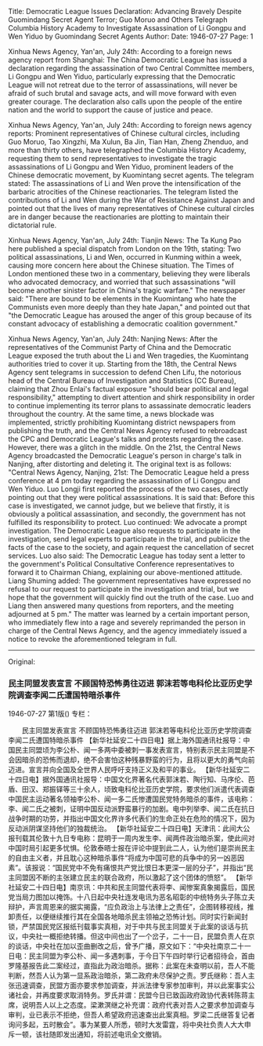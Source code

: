 Title: Democratic League Issues Declaration: Advancing Bravely Despite Guomindang Secret Agent Terror; Guo Moruo and Others Telegraph Columbia History Academy to Investigate Assassination of Li Gongpu and Wen Yiduo by Guomindang Secret Agents
Author:
Date: 1946-07-27
Page: 1

Xinhua News Agency, Yan'an, July 24th: According to a foreign news agency report from Shanghai: The China Democratic League has issued a declaration regarding the assassination of two Central Committee members, Li Gongpu and Wen Yiduo, particularly expressing that the Democratic League will not retreat due to the terror of assassinations, will never be afraid of such brutal and savage acts, and will move forward with even greater courage. The declaration also calls upon the people of the entire nation and the world to support the cause of justice and peace.

Xinhua News Agency, Yan'an, July 24th: According to foreign news agency reports: Prominent representatives of Chinese cultural circles, including Guo Moruo, Tao Xingzhi, Ma Xulun, Ba Jin, Tian Han, Zheng Zhenduo, and more than thirty others, have telegraphed the Columbia History Academy, requesting them to send representatives to investigate the tragic assassinations of Li Gongpu and Wen Yiduo, prominent leaders of the Chinese democratic movement, by Kuomintang secret agents. The telegram stated: The assassinations of Li and Wen prove the intensification of the barbaric atrocities of the Chinese reactionaries. The telegram listed the contributions of Li and Wen during the War of Resistance Against Japan and pointed out that the lives of many representatives of Chinese cultural circles are in danger because the reactionaries are plotting to maintain their dictatorial rule.

Xinhua News Agency, Yan'an, July 24th: Tianjin News: The Ta Kung Pao here published a special dispatch from London on the 19th, stating: Two political assassinations, Li and Wen, occurred in Kunming within a week, causing more concern here about the Chinese situation. The Times of London mentioned these two in a commentary, believing they were liberals who advocated democracy, and worried that such assassinations "will become another sinister factor in China's tragic warfare." The newspaper said: "There are bound to be elements in the Kuomintang who hate the Communists even more deeply than they hate Japan," and pointed out that "the Democratic League has aroused the anger of this group because of its constant advocacy of establishing a democratic coalition government."

Xinhua News Agency, Yan'an, July 24th: Nanjing News: After the representatives of the Communist Party of China and the Democratic League exposed the truth about the Li and Wen tragedies, the Kuomintang authorities tried to cover it up. Starting from the 18th, the Central News Agency sent telegrams in succession to defend Chen Lifu, the notorious head of the Central Bureau of Investigation and Statistics (CC Bureau), claiming that Zhou Enlai's factual exposure "should bear political and legal responsibility," attempting to divert attention and shirk responsibility in order to continue implementing its terror plans to assassinate democratic leaders throughout the country. At the same time, a news blockade was implemented, strictly prohibiting Kuomintang district newspapers from publishing the truth, and the Central News Agency refused to rebroadcast the CPC and Democratic League's talks and protests regarding the case. However, there was a glitch in the middle. On the 21st, the Central News Agency broadcasted the Democratic League's person in charge's talk in Nanjing, after distorting and deleting it. The original text is as follows: "Central News Agency, Nanjing, 21st: The Democratic League held a press conference at 4 pm today regarding the assassination of Li Gongpu and Wen Yiduo. Luo Longji first reported the process of the two cases, directly pointing out that they were political assassinations. It is said that: Before this case is investigated, we cannot judge, but we believe that firstly, it is obviously a political assassination, and secondly, the government has not fulfilled its responsibility to protect. Luo continued: We advocate a prompt investigation. The Democratic League also requests to participate in the investigation, send legal experts to participate in the trial, and publicize the facts of the case to the society, and again request the cancellation of secret services. Luo also said: The Democratic League has today sent a letter to the government's Political Consultative Conference representatives to forward it to Chairman Chiang, explaining our above-mentioned attitude. Liang Shuming added: The government representatives have expressed no refusal to our request to participate in the investigation and trial, but we hope that the government will quickly find out the truth of the case. Luo and Liang then answered many questions from reporters, and the meeting adjourned at 5 pm." The matter was learned by a certain important person, who immediately flew into a rage and severely reprimanded the person in charge of the Central News Agency, and the agency immediately issued a notice to revoke the aforementioned telegram in full.



<hr /> 

Original: 


### 民主同盟发表宣言  不顾国特恐怖勇往迈进  郭沫若等电科伦比亚历史学院调查李闻二氏遭国特暗杀事件

1946-07-27
第1版()
专栏：

　　民主同盟发表宣言
    不顾国特恐怖勇往迈进
    郭沫若等电科伦比亚历史学院调查李闻二氏遭国特暗杀事件
    【新华社延安二十四日电】据上海外国通讯社报导：中国民主同盟顷为李公朴、闻一多两中委被刺一事发表宣言，特别表示民主同盟是不会因暗杀的恐怖而退却，绝不会害怕这种残暴野蛮的行为，且将以更大的勇气向前迈进。宣言并向全国及全世界人民呼吁支持正义及和平的事业。
    【新华社延安二十四日电】据外国通讯社报导：中国文化界著名代表郭沫若、陶行知、马序伦、芭盾、田汉、郑振铎等三十余人，顷致电科伦比亚历史学院，要求他们派遣代表调查中国民主运动著名领袖李公朴、闻一多二氏惨遭国民党特务暗杀的事件，该电称：李、闻二氏之被刺，证明中国反动派野蛮暴行的加剧。电中列举李、闻二氏在抗日战争时期的功劳，并指出中国文化界许多代表们的生命正处在危险的情况下，因为反动派阴谋坚持他们的独裁统治。
    【新华社延安二十四日电】天津讯：此间大公报刊载其伦敦十九日专电称：昆明于一周内发生李、闻两件政治暗杀案，使此间对中国时局引起更多忧惧。伦敦泰晤士报在评论中提到此二人，认为他们是崇尚民主的自由主义者，并且耽心这种暗杀事件“将成为中国可悲的兵争中的另一凶恶因素”。该报说：“国民党中不免有痛恨共产党比恨日本更深一层的分子”，并指出“民主同盟因不断的主张建立民主的联合政府，所以激起了这个团体的愤怒”。
    【新华社延安二十四日电】南京讯：中共和民主同盟代表将李、闻惨案真象揭露后，国民党当局力图加以掩饰。十八日起中央社连发电讯为恶名昭彰的中统特务头子陈立夫辩护，声言周恩来的据实揭露，“应负政治上与法律上之责任”，企图转移视线，推卸责任，以便继续推行其在全国各地暗杀民主领袖之恐怖计划。同时实行新闻封锁，严禁国民党区报纸刊载事实真相，对于中共与民主同盟关于此案的谈话与抗议，中央社一概拒绝转播。但这中间也出了一个岔子，二十一日，民盟负责人在京的谈话，中央社在加以歪曲删改之后，曾予广播，原文如下：“中央社南京二十一日电：民主同盟为李公朴、闻一多遇刺事，于今日下午四时举行记者招待会，首由罗隆基报告此二案经过，直指此为政治暗杀。据称：此案在未查明以前，吾人不能判断，然吾人认为第一显系政治暗杀，第二政府未尽保护之责。罗氏继称：吾人主张迅速调查，民盟方面亦要求参加调查，并派法律专家参加审判，并以此案事实公诸社会，并再度要求取消特务。罗氏并谓：民盟今日已致函政府政协代表转陈蒋主席，说明吾人以上之态度。梁漱溟继之补充谓：政府代表对吾人之要求参加调查与审判，业已表示不拒绝，但吾人希望政府迅速查出此案真相。罗梁二氏继答复记者询问多起，五时散会”。事为某要人所悉，顿时大发雷霆，将中央社负责人大大申斥一顿，该社随即发出通知，将前述电讯全文撤销。
